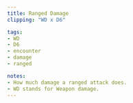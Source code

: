 ```yaml
---
title: Ranged Damage
clipping: "WD x D6"

tags:
- WD
- D6
- encounter
- damage
- ranged

notes:
- How much damage a ranged attack does.
- WD stands for Weapon damage. 
---
```

